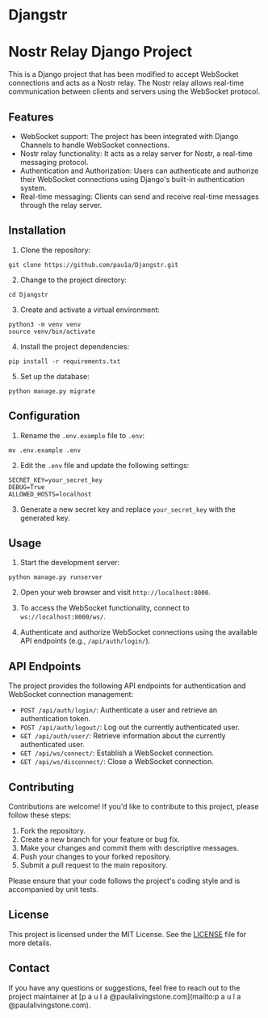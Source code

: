 # Djangstr

# Nostr Relay Django Project

This is a Django project that has been modified to accept WebSocket connections and acts as a Nostr relay. The Nostr relay allows real-time communication between clients and servers using the WebSocket protocol.

## Features

- WebSocket support: The project has been integrated with Django Channels to handle WebSocket connections.
- Nostr relay functionality: It acts as a relay server for Nostr, a real-time messaging protocol.
- Authentication and Authorization: Users can authenticate and authorize their WebSocket connections using Django's built-in authentication system.
- Real-time messaging: Clients can send and receive real-time messages through the relay server.

## Installation

1. Clone the repository:

```
git clone https://github.com/pau1a/Djangstr.git
```

2. Change to the project directory:

```
cd Djangstr
```

3. Create and activate a virtual environment:

```
python3 -m venv venv
source venv/bin/activate
```

4. Install the project dependencies:

```
pip install -r requirements.txt
```

5. Set up the database:

```
python manage.py migrate
```

## Configuration

1. Rename the `.env.example` file to `.env`:

```
mv .env.example .env
```

2. Edit the `.env` file and update the following settings:

```
SECRET_KEY=your_secret_key
DEBUG=True
ALLOWED_HOSTS=localhost
```

3. Generate a new secret key and replace `your_secret_key` with the generated key.

## Usage

1. Start the development server:

```
python manage.py runserver
```

2. Open your web browser and visit `http://localhost:8000`.

3. To access the WebSocket functionality, connect to `ws://localhost:8000/ws/`.

4. Authenticate and authorize WebSocket connections using the available API endpoints (e.g., `/api/auth/login/`).

## API Endpoints

The project provides the following API endpoints for authentication and WebSocket connection management:

- `POST /api/auth/login/`: Authenticate a user and retrieve an authentication token.
- `POST /api/auth/logout/`: Log out the currently authenticated user.
- `GET /api/auth/user/`: Retrieve information about the currently authenticated user.
- `GET /api/ws/connect/`: Establish a WebSocket connection.
- `GET /api/ws/disconnect/`: Close a WebSocket connection.

## Contributing

Contributions are welcome! If you'd like to contribute to this project, please follow these steps:

1. Fork the repository.
2. Create a new branch for your feature or bug fix.
3. Make your changes and commit them with descriptive messages.
4. Push your changes to your forked repository.
5. Submit a pull request to the main repository.

Please ensure that your code follows the project's coding style and is accompanied by unit tests.

## License

This project is licensed under the MIT License. See the [LICENSE](LICENSE) file for more details.

## Contact

If you have any questions or suggestions, feel free to reach out to the project maintainer at [p a u l a @paulalivingstone.com](mailto:p a u l a @paulalivingstone.com).
